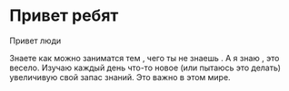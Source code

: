 # Привет ребят
Привет люди


Знаете как можно заниматся тем , чего ты не знаешь . А я знаю , это весело.
Изучаю каждый день что-то новое (или пытаюсь это делать) увеличивую свой запас знаний. Это важно в этом мире.
